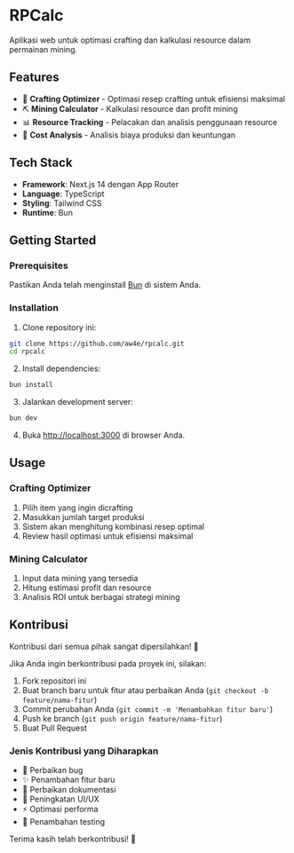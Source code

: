 # RPCalc

Aplikasi web untuk optimasi crafting dan kalkulasi resource dalam permainan mining.

## Features

- 🔨 **Crafting Optimizer** - Optimasi resep crafting untuk efisiensi maksimal
- ⛏️ **Mining Calculator** - Kalkulasi resource dan profit mining
- 📊 **Resource Tracking** - Pelacakan dan analisis penggunaan resource
- 🎯 **Cost Analysis** - Analisis biaya produksi dan keuntungan

## Tech Stack

- **Framework**: Next.js 14 dengan App Router
- **Language**: TypeScript
- **Styling**: Tailwind CSS
- **Runtime**: Bun

## Getting Started

### Prerequisites

Pastikan Anda telah menginstall [Bun](https://bun.sh/) di sistem Anda.

### Installation

1. Clone repository ini:

```bash
git clone https://github.com/aw4e/rpcalc.git
cd rpcalc
```

2. Install dependencies:

```bash
bun install
```

3. Jalankan development server:

```bash
bun dev
```

4. Buka [http://localhost:3000](http://localhost:3000) di browser Anda.

## Usage

### Crafting Optimizer

1. Pilih item yang ingin dicrafting
2. Masukkan jumlah target produksi
3. Sistem akan menghitung kombinasi resep optimal
4. Review hasil optimasi untuk efisiensi maksimal

### Mining Calculator

1. Input data mining yang tersedia
2. Hitung estimasi profit dan resource
3. Analisis ROI untuk berbagai strategi mining

## Kontribusi

Kontribusi dari semua pihak sangat dipersilahkan! 🎉

Jika Anda ingin berkontribusi pada proyek ini, silakan:

1. Fork repositori ini
2. Buat branch baru untuk fitur atau perbaikan Anda (`git checkout -b feature/nama-fitur`)
3. Commit perubahan Anda (`git commit -m 'Menambahkan fitur baru'`)
4. Push ke branch (`git push origin feature/nama-fitur`)
5. Buat Pull Request

### Jenis Kontribusi yang Diharapkan

- 🐛 Perbaikan bug
- ✨ Penambahan fitur baru
- 📝 Perbaikan dokumentasi
- 🎨 Peningkatan UI/UX
- ⚡ Optimasi performa
- 🧪 Penambahan testing

Terima kasih telah berkontribusi! 🙏
